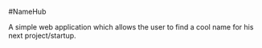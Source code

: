#NameHub

A simple web application which allows the user to find a cool name for his next project/startup.
